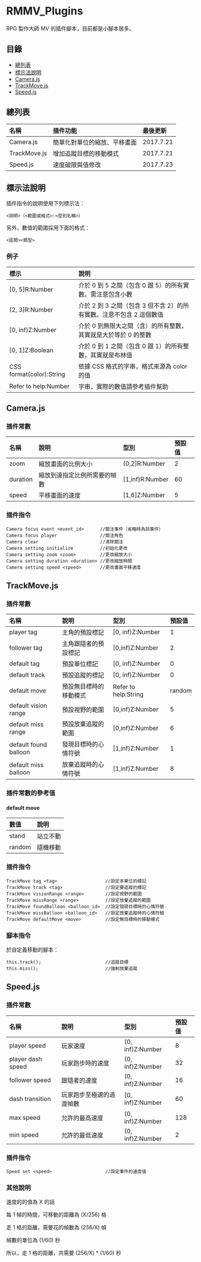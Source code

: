 # RMMV_Plugins
RPG 製作大師 MV 的插件腳本，目前都是小腳本居多。

## 目錄
* [總列表](#總列表)
* [標示法說明](#標示法說明)
* [Camera.js](#camerajs)
* [TrackMove.js](#trackmovejs)
* [Speed.js](#speedjs)

## 總列表
| 名稱 | 插件功能 | 最後更新 |
|:----|:----|:----|
|Camera.js| 簡單化對單位的縮放、平移畫面 | 2017.7.21 |
|TrackMove.js| 增加追蹤目標的移動模式 | 2017.7.21 |
|Speed.js| 速度破限與值修改 | 2017.7.23 |

## 標示法說明
插件指令的說明使用下列標示法：

    <說明>（<範圍或格式>:<型別名稱>）

另外，數值的範圍採用下面的格式：

    <區間><類型>

### 例子
| 標示 | 說明 |
|:----|:----|
|[0, 5]R:Number| 介於 0 到 5 之間（包含 0 跟 5）的所有實數。需注意包含小數 |
|(2, 3]R:Number| 介於 2 到 3 之間（包含 3 但不含 2）的所有實數。注意不包含 2 這個數值 |
|[0, inf)Z:Number| 介於 0 到無限大之間（含）的所有整數，其實就是大於等於 0 的整數 |
|[0, 1]Z:Boolean| 介於 0 到 1 之間（包含 0 跟 1）的所有整數，其實就是布林值 |
|CSS format(color):String| 依據 CSS 格式的字串，格式來源為 color 的值 |
|Refer to help:Number| 字串，實際的數值請參考插件幫助 |

## Camera.js 
### 插件常數
| 名稱 | 說明 | 型別 | 預設值 |
|:----|:----|:----|:----|
|zoom|縮放畫面的比例大小|(0,2]R:Number|2|
|duration|縮放到達指定比例所需要的幀數|[1,inf)R:Number|60|
|speed|平移畫面的速度|[1,6]Z:Number|5|

### 插件指令

    Camera focus event <event_id>      //關注事件（省略時為該事件）
    Camera focus player                //關注角色
    Camera clear                       //清除關注
    Camera setting initialize          //初始化更改
    Camera setting zoom <zoom>         //更改縮放大小
    Camera setting duration <duration> //更改縮放時間
    Camera setting speed <speed>       //更改畫面平移速度
    
## TrackMove.js
### 插件常數
| 名稱 | 說明 | 型別 | 預設值 |
|:----|:----|:----|:----|
|player tag|主角的預設標記|[0, inf)Z:Number|1|
|follower tag|主角跟隨者的預設標記|[0,inf)Z:Number|2|
|default tag|預設單位標記|[0, inf)Z:Number|0|
|default track|預設追蹤的標記|[0, inf)Z:Number|0|
|default move|預設無目標時的移動模式|Refer to help:String|random|
|default vision range|預設視野的範圍|[0,inf)Z:Number|5|
|default miss range|預設放棄追蹤的範圍|[0,inf)Z:Number|6|
|default found balloon|發現目標時的心情符號|[1,inf)Z:Number|1|
|default miss balloon|放棄追蹤時的心情符號|[1,inf)Z:Number|8|

### 插件常數的參考值
#### default move
|數值|說明|
|:----|:----|
|stand|站立不動|
|random|隨機移動|

### 插件指令

    TrackMove tag <tag>                  //設定本單位的標記
    TrackMove track <tag>                //設定要追蹤的標記
    TrackMove visionRange <range>        //設定視野的範圍
    TrackMove missRange <range>          //設定放棄追蹤的範圍
    TrackMove foundBalloon <balloon_id>  //設定發現目標時的心情符號
    TrackMove missBalloon <balloon_id>   //設定放棄追蹤時的心情符號
    TrackMove defaultMove <move>         //設定無目標時的移動模式

### 腳本指令
於自定義移動的腳本：

    this.track();                        //追蹤目標
    this.miss();                         //強制放棄追蹤

## Speed.js
### 插件常數
| 名稱 | 說明 | 型別 | 預設值 |
|:----|:----|:----|:----|
|player speed|玩家速度|(0, inf)Z:Number|8|
|player dash speed|玩家跑步時的速度|(0, inf)Z:Number|32|
|follower speed|跟隨者的速度|(0, inf)Z:Number|16|
|dash transition|玩家跑步至極速的過渡幀數|[0, inf)Z:Number|60|
|max speed|允許的最高速度|(0, inf)Z:Number|128|
|min speed|允許的最低速度|(0, inf)Z:Number|2|

### 插件指令

    Speed set <speed>                    //設定事件的速度值

### 其他說明
速度的的值為 X 的話

每 1 幀的時間，可移動的距離為 (X/256) 格

走 1 格的距離，需要花的幀數為 (256/X) 幀

幀數的單位為 (1/60) 秒

所以，走 1 格的距離，共需要 (256/X) * (1/60) 秒


